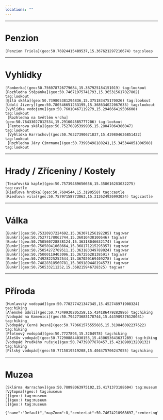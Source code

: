 ```yaml
---
locations: ""
---
```


---
# Penzion
	[Penzion Triola](geo:50.76924415489537,15.367621297216674) tag:sleep 

---

# Vyhlídky
	[Famberka](geo:50.756078726779684,15.387925184151019) tag:lookout
	[Rozhledna Štěpánka](geo:50.74671975741793,15.365315617027802) tag:lookout
	[Bílá skála](geo:50.739805381294836,15.375183475170026) tag:lookout
	[Údolí Jizery](geo:50.780546651233195,15.368634022067633) tag:lookout
	[Vyhlídka vodojemu](geo:50.76010467119279,15.294666419506608) tag:lookout
	 [Rozhledna na Světlém vrchu](geo:50.76433027012534,15.291604585777206) tag:lookout 
	 [Fenterova skála](geo:50.75270895399905,15.28047064386047) tag:lookout
	 [Vyhlídka Harrachov](geo:50.76327390671837,15.429804636851422) tag:lookout 
	 [Rozhledna Járy Cimrmana](geo:50.73993498180241,15.345344051806508) tag:lookout 
---
# Hrady / Zříceniny / Kostely
	[Tesařovská kaple](geo:50.75739489656656,15.358616283032275) tag:castle 
	[Riedlova hrobka](geo:50.7604544,15.3190558) tag:castle 
	[Riedlova vila](geo:50.75797158773863,15.313624926993024) tag:castle 
---
# Válka
	[Bunkr](geo:50.75320937224692,15.363071256192205) tag:war 
	[Bunkr](geo:50.75277178062744,15.36010438100646) tag:war
	[Bunkr](geo:50.750560728838124,15.36318046632174) tag:war 
	[Bunkr](geo:50.75058941068664,15.368171215295357) tag:war 
	[Bunkr](geo:50.75054272709511,15.363183349789024) tag:war 
	[Bunkr](geo:50.75000119403096,15.36725628138591) tag:war 
	[Bunkr](geo:50.74928225252544,15.367020169409278) tag:war 
	[Bunkr](geo:50.74828318560781,15.369189448194573) tag:war 
	[Bunkr](geo:50.750533211252,15.368215946728325) tag:war
---
# Příroda
	[Mumlavský vodopád](geo:50.770277421347345,15.452748971908324) tag:hiking 
	[Anenské údolí](geo:50.77349930205358,15.424186479282886) tag:hiking 
	[Vodopád na Kamenici](geo:50.794273683178744,15.443989376120031) tag:hiking 
	[Vodopády Černé Desné](geo:50.770661575555685,15.319846092237622) tag:hiking 
	[Plotnový vodopád](geo:50.7727893,15.3204978) tag:hiking 
	[Alešův vodopád](geo:50.772908844030155,15.430653643637289) tag:hiking 
	[Vodopád Prudkého ručeje](geo:50.74739077878457,15.421898913209132) tag:hiking 
	[Pilský vodopád](geo:50.7715819519208,15.404475706247055) tag:hiking 
---
# Muzea
	[Sklárna Harrachov](geo:50.78098063975102,15.4171373188604) tag:museum
	[Výtopna](geo:) tag:museum
	[](geo:) tag:museum
	[](geo:) tag:museum
	[](geo:) tag:museum
	










```mapview
{"name":"Default","mapZoom":8,"centerLat":50.74674210968697,"centerLng":15.365877190148948,"query":"","chosenMapSource":0,"showLinks":false,"linkColor":"red"}
```


